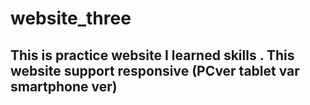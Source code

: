 # website_three
## This is practice website I learned skills . This website support responsive (PCver tablet var smartphone ver)

